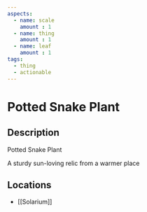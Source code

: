 ```yaml
---
aspects: 
  - name: scale
    amount : 1
  - name: thing
    amount : 1
  - name: leaf
    amount : 1
tags:
  - thing
  - actionable
---
```


# Potted Snake Plant

## Description
Potted Snake Plant

A sturdy sun-loving relic from a warmer place
## Locations
- [[Solarium]]